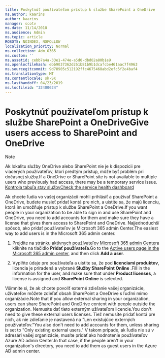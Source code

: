 ```yaml
---
title: Poskytnúť používateľom prístup k službe SharePoint a OneDrive
ms.author: kaarins
author: kaarins
manager: scotv
ms.date: 11/14/2018
ms.audience: Admin
ms.topic: article
ROBOTS: NOINDEX, NOFOLLOW
localization_priority: Normal
ms.collection: Adm_O365
ms.custom: ''
ms.assetid: cebb7a4a-33e1-474e-a5d0-dbd02a80b1e9
ms.openlocfilehash: ebb9037362d261b81b9b1dcafcbe461aac7f4963
ms.sourcegitcommit: 9d78905c512192ffc4675468abd2efc5f2e4baf4
ms.translationtype: MT
ms.contentlocale: sk-SK
ms.lasthandoff: 04/23/2019
ms.locfileid: "32400624"
---
```

# <a name="give-users-access-to-sharepoint-and-onedrive"></a><span data-ttu-id="3fc6e-102">Poskytnúť používateľom prístup k službe SharePoint a OneDrive</span><span class="sxs-lookup"><span data-stu-id="3fc6e-102">Give users access to SharePoint and OneDrive</span></span>

> [!NOTE]
> <span data-ttu-id="3fc6e-103">Ak lokalitu služby OneDrive alebo SharePoint nie je k dispozícii pre viacerých používateľov, ktorí predtým prístup, môže byť problém pri dočasnej služby.</span><span class="sxs-lookup"><span data-stu-id="3fc6e-103">If a OneDrive or SharePoint site is not available to multiple users who previously had access, there may be a temporary service issue.</span></span> [<span data-ttu-id="3fc6e-104">Kontrola tabuľa stav služby</span><span class="sxs-lookup"><span data-stu-id="3fc6e-104">Check the service health dashboard</span></span>](https://portal.office.com/adminportal/home#/servicehealth)
  
<span data-ttu-id="3fc6e-105">Ak chcete ľudia vo vašej organizácii mohli prihlásiť a používať SharePoint a OneDrive, budete musieť pridať kontá pre nich, a uistite sa, že majú licenciu, ktorá im umožňuje prístup k službe SharePoint a OneDrive.</span><span class="sxs-lookup"><span data-stu-id="3fc6e-105">If you want people in your organization to be able to sign in and use SharePoint and OneDrive, you need to add accounts for them and make sure they have a license that gives them access to SharePoint and OneDrive.</span></span> <span data-ttu-id="3fc6e-106">Najjednoduchší spôsob, ako pridať používateľov je Microsoft 365 admin Center.</span><span class="sxs-lookup"><span data-stu-id="3fc6e-106">The easiest way to add users is in the Microsoft 365 admin center.</span></span>
  
1. <span data-ttu-id="3fc6e-107">Prejdite na [stránku aktívnych používateľov Microsoft 365 admin Center](https://portal.office.com/adminportal/home#/users)a kliknite na tlačidlo **Pridať používateľa**.</span><span class="sxs-lookup"><span data-stu-id="3fc6e-107">Go to the [Active users page in the Microsoft 365 admin center](https://portal.office.com/adminportal/home#/users), and then click **Add a user**.</span></span>
    
2. <span data-ttu-id="3fc6e-108">Vyplňte údaje pre používateľa a uistite sa, že pod **licenciami produktov**, licencia je priradená a vybrané **Služby SharePoint Online** .</span><span class="sxs-lookup"><span data-stu-id="3fc6e-108">Fill in the information for the user, and make sure that under **Product licenses**, a license is assigned and **SharePoint Online** is selected.</span></span> 
    
<span data-ttu-id="3fc6e-109">Všimnite si, že ak chcete povoliť externé zdieľanie vašej organizácie, užívateľov môžete zdieľať obsah SharePoint a OneDrive s ľuďmi mimo organizácie.</span><span class="sxs-lookup"><span data-stu-id="3fc6e-109">Note that if you allow external sharing in your organization, users can share SharePoint and OneDrive content with people outside the organization.</span></span> <span data-ttu-id="3fc6e-110">Nemusíte dať tieto externým užívateľom licencie.</span><span class="sxs-lookup"><span data-stu-id="3fc6e-110">You don't need to give these external users licenses.</span></span> <span data-ttu-id="3fc6e-111">Tiež nemusíte pridať kontá pre nich, ak nie zdieľanie je nastavená na "Len existujúce externých používateľov."</span><span class="sxs-lookup"><span data-stu-id="3fc6e-111">You also don't need to add accounts for them, unless sharing is set to "Only existing external users."</span></span> <span data-ttu-id="3fc6e-112">V takom prípade, ak ľudia nie sú v adresári vašej organizácie, musíte pridať ako hodnotenie používateľov Azure AD admin Center.</span><span class="sxs-lookup"><span data-stu-id="3fc6e-112">In that case, if the people aren't in your organization's directory, you need to add them as guest users in the Azure AD admin center.</span></span>
  

